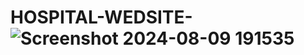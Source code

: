 # HOSPITAL-WEDSITE-![Screenshot 2024-08-09 191535](https://github.com/user-attachments/assets/499b4241-c503-4244-9c30-d95b6ef52d29)
